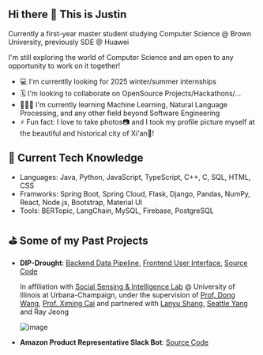 ## Hi there 👋 This is Justin

Currently a first-year master student studying Computer Science @ Brown University, previously SDE @ Huawei

I'm still exploring the world of Computer Science and am open to any opportunity to work on it together!

- 💻 I'm currentlly looking for 2025 winter/summer internships
- 🗓 I'm looking to collaborate on OpenSource Projects/Hackathons/...
- 👨🏻‍💻 I'm currently learning Machine Learning, Natural Language Processing, and any other field beyond Software Engineering
- ⚡️ Fun fact: I love to take photos📷 and I took my profile picture myself at the beautiful and historical city of Xi'an🌇!


## 🚀 Current Tech Knowledge

- Languages: Java, Python, JavaScript, TypeScript, C++, C, SQL, HTML, CSS
- Framworks: Spring Boot, Spring Cloud, Flask, Django, Pandas, NumPy, React, Node.js, Bootstrap, Material UI
- Tools: BERTopic, LangChain, MySQL, Firebase, PostgreSQL


## ⛳️ Some of my Past Projects

- **DIP-Drought**: [Backend Data Pipeline](https://sslabgpu2.ischool.illinois.edu/), [Frontend User Interface](https://droughtweb.web.illinois.edu/), [Source Code](https://github.com/ShangLanyu/droughwebsite)

  In affiliation with [Social Sensing & Intelligence Lab](https://www.wangdong.org/sslab/index.html) @ University of Illinois at Urbana-Champaign, under the supervision of [Prof. Dong Wang](https://www.wangdong.org/), [Prof. Ximing Cai](https://www.linkedin.com/in/ximing-cai-624a9a12/) and partnered with [Lanyu Shang](https://www.linkedin.com/in/shanglanyu/), [Seattle Yang](https://www.linkedin.com/in/ruozhen-yang/) and Ray Jeong

  ![image](https://github.com/user-attachments/assets/1b05defa-c936-45f9-ad9a-0dee7c223b96)

- **Amazon Product Representative Slack Bot**: [Source Code](https://github.com/JustinXre2020/ChatBot)


<!-- Hello From Github-->
